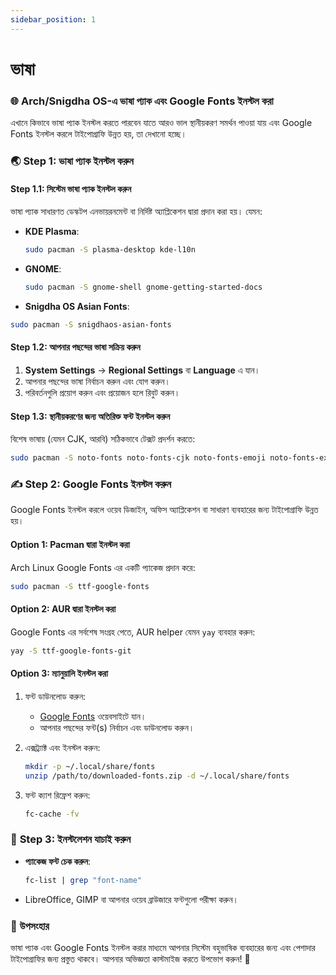 ```yaml
---
sidebar_position: 1
---
```

# ভাষা

### 🌐 **Arch/Snigdha OS-এ ভাষা প্যাক এবং Google Fonts ইনস্টল করা**

এখানে কিভাবে ভাষা প্যাক ইনস্টল করতে পারবেন যাতে আরও ভাল স্থানীয়করণ সমর্থন পাওয়া যায় এবং Google Fonts ইনস্টল করলে টাইপোগ্রাফি উন্নত হয়, তা দেখানো হচ্ছে।


### 🌏 **Step 1: ভাষা প্যাক ইনস্টল করুন**

#### **Step 1.1: সিস্টেম ভাষা প্যাক ইনস্টল করুন**
ভাষা প্যাক সাধারণত ডেস্কটপ এনভায়রনমেন্ট বা নির্দিষ্ট অ্যাপ্লিকেশন দ্বারা প্রদান করা হয়। যেমন:

- **KDE Plasma**:
  ```bash
  sudo pacman -S plasma-desktop kde-l10n
  ```
- **GNOME**:
  ```bash
  sudo pacman -S gnome-shell gnome-getting-started-docs
  ```

- **Snigdha OS Asian Fonts**:
```bash
sudo pacman -S snigdhaos-asian-fonts
```

#### **Step 1.2: আপনার পছন্দের ভাষা সক্রিয় করুন**
1. **System Settings** → **Regional Settings** বা **Language** এ যান।
2. আপনার পছন্দের ভাষা নির্বাচন করুন এবং যোগ করুন।
3. পরিবর্তনগুলি প্রয়োগ করুন এবং প্রয়োজন হলে রিবুট করুন।

#### **Step 1.3: স্থানীয়করণের জন্য অতিরিক্ত ফন্ট ইনস্টল করুন**
বিশেষ ভাষায় (যেমন CJK, আরবি) সঠিকভাবে টেক্সট প্রদর্শন করতে:
```bash
sudo pacman -S noto-fonts noto-fonts-cjk noto-fonts-emoji noto-fonts-extra
```


### ✍️ **Step 2: Google Fonts ইনস্টল করুন**

Google Fonts ইনস্টল করলে ওয়েব ডিজাইন, অফিস অ্যাপ্লিকেশন বা সাধারণ ব্যবহারের জন্য টাইপোগ্রাফি উন্নত হয়।

#### **Option 1: Pacman দ্বারা ইনস্টল করা**
Arch Linux Google Fonts এর একটি প্যাকেজ প্রদান করে:
```bash
sudo pacman -S ttf-google-fonts
```

#### **Option 2: AUR দ্বারা ইনস্টল করা**
Google Fonts এর সর্বশেষ সংগ্রহ পেতে, AUR helper যেমন `yay` ব্যবহার করুন:
```bash
yay -S ttf-google-fonts-git
```

#### **Option 3: ম্যানুয়ালি ইনস্টল করা**
1. ফন্ট ডাউনলোড করুন:
   - [Google Fonts](https://fonts.google.com/) ওয়েবসাইটে যান।
   - আপনার পছন্দের ফন্ট(s) নির্বাচন এবং ডাউনলোড করুন।

2. এক্সট্র্যাক্ট এবং ইনস্টল করুন:
   ```bash
   mkdir -p ~/.local/share/fonts
   unzip /path/to/downloaded-fonts.zip -d ~/.local/share/fonts
   ```

3. ফন্ট ক্যাশ রিফ্রেশ করুন:
   ```bash
   fc-cache -fv
   ```


### 🧹 **Step 3: ইনস্টলেশন যাচাই করুন**
- **প্যাকেজ ফন্ট চেক করুন**:
  ```bash
  fc-list | grep "font-name"
  ```
- LibreOffice, GIMP বা আপনার ওয়েব ব্রাউজারে ফন্টগুলো পরীক্ষা করুন।


### 🎉 **উপসংহার**
ভাষা প্যাক এবং Google Fonts ইনস্টল করার মাধ্যমে আপনার সিস্টেম বহুভাষিক ব্যবহারের জন্য এবং পেশাদার টাইপোগ্রাফির জন্য প্রস্তুত থাকবে। আপনার অভিজ্ঞতা কাস্টমাইজ করতে উপভোগ করুন! 🚀